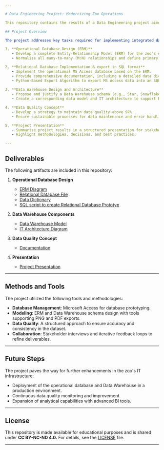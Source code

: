 ```yaml
---

# Data Engineering Project: Modernizing Zoo Operations

This repository contains the results of a Data Engineering project aimed at modernizing the operational and analytical systems of the Pirmasens Zoo. The project was conducted as part of a professional assignment to design and implement IT-supported processes for a long-established organization undergoing a comprehensive modernization effort.

## Project Overview

The project addresses key tasks required for implementing integrated data systems in the zoo's operations, focusing on database design, implementation, and data quality assurance. The deliverables are structured into the following objectives:

1. **Operational Database Design (ERM)**  
   - Develop a complete Entity-Relationship Model (ERM) for the zoo's operational database.  
   - Normalize all many-to-many (M:N) relationships and define primary keys, foreign keys, and cardinalities.

2. **Relational Database Implementation & export in SQL format**  
   - Implement the operational MS Access database based on the ERM.  
   - Provide comprehensive documentation, including a detailed data dictionary.
   - Python-Based Export Algorithm to export MS Access data into an SQL format
   
3. **Data Warehouse Design and Architecture**  
   - Propose and justify a Data Warehouse schema (e.g., Star, Snowflake, or Data Vault).  
   - Create a corresponding data model and IT architecture to support Business Intelligence (BI) capabilities.

4. **Data Quality Concept**  
   - Develop a strategy to maintain data quality above 97%.  
   - Ensure sustainable processes for data maintenance and error handling.

5. **Project Presentation**  
   - Summarize project results in a structured presentation for stakeholders.  
   - Highlight methodologies, decisions, and best practices.

---
```


## Deliverables

The following artifacts are included in this repository:

1. **Operational Database Design**  
   - [ERM Diagram](https://github.com/whellcome/CityZoo/blob/master/Design/ERM_City_Zoo.png)
   - [Relational Database File](https://github.com/whellcome/CityZoo/blob/master/Design/CityZoo.accdb)  
   - [Data Dictionary](https://github.com/whellcome/CityZoo/blob/master/Design/Data_Dictionary_Zoo.xlsx)
   - [SQL script to create Relational Database Prototyp](https://github.com/whellcome/CityZoo/blob/master/Code/export-msaccess-sql.py)

2. **Data Warehouse Components**  
   - [Data Warehouse Model](https://github.com/whellcome/CityZoo/tree/master/Design)  
   - [IT Architecture Diagram](https://github.com/whellcome/CityZoo/blob/master/Concept/IT-Infrastruktur_City_Zoo.pptx)

3. **Data Quality Concept**  
   - [Documentation](https://github.com/whellcome/CityZoo/tree/master/Concept)

4. **Presentation**  
   - [Project Presentation](https://github.com/whellcome/CityZoo/blob/master/Concept/City%20Zoo.pptx)

---

## Methods and Tools

The project utilized the following tools and methodologies:

- **Database Management**: Microsoft Access for database prototyping.  
- **Modeling**: ERM and Data Warehouse schema design with tools supporting PNG and PDF exports.  
- **Data Quality**: A structured approach to ensure accuracy and consistency in the dataset.  
- **Collaboration**: Stakeholder interviews and iterative feedback loops to refine deliverables.

---

## Future Steps

The project paves the way for further enhancements in the zoo's IT infrastructure:

- Deployment of the operational database and Data Warehouse in a production environment.
- Continuous data quality monitoring and improvement.
- Expansion of analytical capabilities with advanced BI tools.

---

## License

This repository is made available for educational purposes and is shared under **CC BY-NC-ND 4.0.** For details, see the [LICENSE](LICENSE.md) file.

---
